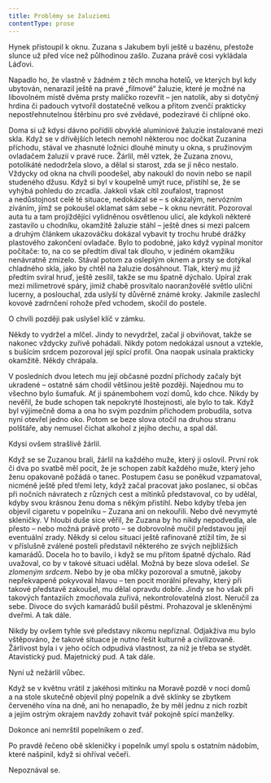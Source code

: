 ```yaml
---
title: Problémy se žaluziemi
contentType: prose
---
```


Hynek přistoupil k oknu. Zuzana s Jakubem byli ještě u bazénu, přestože slunce už před více než půlhodinou zašlo. Zuzana právě cosi vykládala Láďovi.

Napadlo ho, že vlastně v žádném z těch mnoha hotelů, ve kterých byl kdy ubytován, nenarazil ještě na pravé „filmové“ žaluzie, které je možné na libovolném místě dvěma prsty maličko rozevřít – jen natolik, aby si dotyčný hrdina či padouch vytvořil dostatečně velkou a přitom zvenčí prakticky nepostřehnutelnou štěrbinu pro své zvědavé, podezíravé či chlípné oko.

Doma si už kdysi dávno pořídili obvyklé aluminiové žaluzie instalované mezi skla. Když se v dřívějších letech nemohl některou noc dočkat Zuzanina příchodu, stával ve zhasnuté ložnici dlouhé minuty u okna, s pružinovým ovladačem žaluzií v pravé ruce. Žárlil, měl vztek, že Zuzana znovu, potolikáté nedodržela slovo, a dělal si starost, zda se jí něco nestalo. Vždycky od okna na chvíli poodešel, aby nakoukl do novin nebo se napil studeného džusu. Když si byl v koupelně umýt ruce, přistihl se, že se vyhýbá pohledu do zrcadla. Jakkoli však cítil zoufalost, trapnost a nedůstojnost celé té situace, nedokázal se – s okázalým, nervózním zíváním, jímž se pokoušel oklamat sám sebe – k oknu nevrátit. Pozoroval auta tu a tam projíždějící vylidněnou osvětlenou ulicí, ale kdykoli některé zastavilo u chodníku, okamžitě žaluzie stáhl – ještě dnes si mezi palcem a druhým článkem ukazováčku dokázal vybavit ty trochu hrubé drážky plastového zakončení ovladače. Bylo to podobné, jako když vypínal monitor počítače: to, na co se předtím díval tak dlouho, v jediném okamžiku nenávratně zmizelo. Stával potom za osleplým oknem a prsty se dotýkal chladného skla, jako by chtěl na žaluzie dosáhnout. Tlak, který mu již předtím svíral hruď, ještě zesílil, takže se mu špatně dýchalo. Upíral zrak mezi milimetrové spáry, jimiž chabě prosvítalo naoranžovělé světlo uliční lucerny, a poslouchal, zda uslyší ty důvěrně známé kroky. Jakmile zaslechl kovové zadrnčení rohože před vchodem, skočil do postele.

O chvíli později pak uslyšel klíč v zámku.

Někdy to vydržel a mlčel. Jindy to nevydržel, začal ji obviňovat, takže se nakonec vždycky zuřivě pohádali. Nikdy potom nedokázal usnout a vztekle, s bušícím srdcem pozoroval její spící profil. Ona naopak usínala prakticky okamžitě. Někdy chrápala.

V posledních dvou letech mu její občasné pozdní příchody začaly být ukradené – ostatně sám chodil většinou ještě později. Najednou mu to všechno bylo šumafuk. Ať ji spánembohem vozí domů, kdo chce. Nikdy by nevěřil, že bude schopen tak nepokryté lhostejnosti, ale bylo to tak. Když byl výjimečně doma a ona ho svým pozdním příchodem probudila, sotva nyní otevřel jedno oko. Potom se beze slova otočil na druhou stranu polštáře, aby nemusel čichat alkohol z jejího dechu, a spal dál.

Kdysi ovšem strašlivě žárlil.

Když se se Zuzanou brali, žárlil na každého muže, který ji oslovil. První rok či dva po svatbě měl pocit, že je schopen zabít každého muže, který jeho ženu opakovaně požádá o tanec. Postupem času se poněkud vzpamatoval, nicméně ještě před třemi lety, když začal pracovat jako poslanec, si občas při nočních návratech z různých cest a mítinků představoval, co by udělal, kdyby svou krásnou ženu doma s někým přistihl. Nebo kdyby třeba jen objevil cigaretu v popelníku – Zuzana ani on nekouřili. Nebo dvě nevymyté skleničky. V hloubi duše sice věřil, že Zuzana by ho nikdy nepodvedla, ale přesto – nebo možná právě proto – se dobrovolně mučil představou její eventuální zrady. Někdy si celou situaci ještě rafinovaně ztížil tím, že si v příslušně zválené posteli představil některého ze svých nejbližších kamarádů. Docela ho to bavilo, i když se mu přitom špatně dýchalo. Rád uvažoval, co by v takové situaci udělal. Možná by beze slova odešel. _Se zlomeným srdcem_. Nebo by je oba mlčky pozoroval a smutně, jakoby nepřekvapeně pokyvoval hlavou – ten pocit morální převahy, který při takové představě zakoušel, mu dělal opravdu dobře. Jindy se ho však při takových fantaziích zmocňovala zuřivá, nekontrolovatelná zlost. Neručil za sebe. Divoce do svých kamarádů bušil pěstmi. Prohazoval je skleněnými dveřmi. A tak dále.

Nikdy by ovšem tyhle své představy nikomu nepřiznal. Odjakživa mu bylo vštěpováno, že takové situace je nutno řešit kulturně a civilizovaně. Žárlivost byla i v jeho očích odpudivá vlastnost, za niž je třeba se stydět. Atavistický pud. Majetnický pud. A tak dále.

Nyní už nežárlil vůbec.

Když se v květnu vrátil z jakéhosi mítinku na Moravě pozdě v noci domů a na stole skutečně objevil plný popelník a dvě sklínky se zbytkem červeného vína na dně, ani ho nenapadlo, že by měl jednu z nich rozbít a jejím ostrým okrajem navždy zohavit tvář pokojně spící manželky.

Dokonce ani nemrštil popelníkem o zeď.

Po pravdě řečeno obě skleničky i popelník umyl spolu s ostatním nádobím, které našpinil, když si ohříval večeři.

Nepoznával se.
